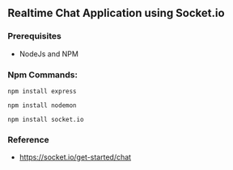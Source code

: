 ## Realtime Chat Application using Socket.io
### Prerequisites
- NodeJs and NPM

### Npm Commands:
```
npm install express
```
```
npm install nodemon
```
```
npm install socket.io
```

### Reference
- https://socket.io/get-started/chat